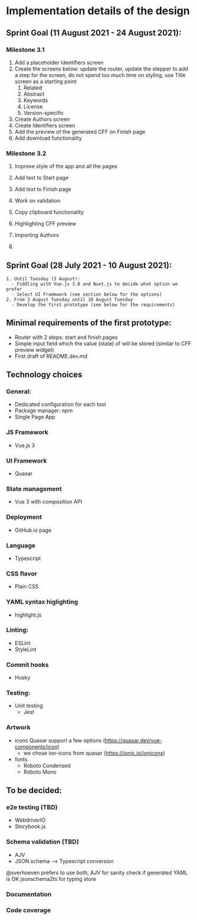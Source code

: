 # Implementation details of the design

## Sprint Goal (11 August 2021 - 24 August 2021):

### Milestone 3.1
1. Add a placeholder Identifiers screen
1. Create the screens below: update the router, update the stepper to add a step for the screen, do not spend too much time on styling, use Title screen as a starting point
    1. Related
    1. Abstract
    1. Keywords
    1. License
    1. Version-specific
1. Create Authors screen
1. Create Identifiers screen
1. Add the preview of the generated CFF on Finish page
1. Add download functionality

### Milestone 3.2
1. Improve style of the app and all the pages
1. Add text to Start page
1. Add text to Finish page
1. Work on validation
1. Copy clipboard functionality

1. Highlighting CFF preview 

1. Importing Authors
1. 


## Sprint Goal (28 July 2021 - 10 August 2021):
    1. Until Tuesday (3 August):
      - Fiddling with Vue.js 3.0 and Nuxt.js to decide what option we prefer
      - Select UI Framework (see section below for the options)
    2. From 3 August Tuesday until 10 August Tuesday
      - Develop the first prototype (see below for the requirements)

## Minimal requirements of the first prototype:
  - Router with 2 steps: start and finish pages
  - Simple input field which the value (state) of will be stored (similar to CFF preview widget)
  - First draft of README.dev.md

## Technology choices

### General:
 - Dedicated configuration for each tool
 - Package manager: npm
 - Single Page App

### JS Framework
  - Vue.js 3

### UI Framework
  - Quasar

### State management
  - Vue 3 with composition API 

### Deployment
  - GitHub.io page

### Language
  - Typescript

### CSS flavor
  - Plain CSS

### YAML syntax higlighting
  - highlight.js

### Linting:
  - ESLint
  - StyleLint

### Commit hooks
  - Husky

### Testing:
  - Unit testing
    - Jest

### Artwork

  - icons
    Quasar support a few options (https://quasar.dev/vue-components/icon)
    - we chose ion-icons from quasar (https://ionic.io/ionicons)
  - fonts
    - Roboto Condensed
    - Roboto Mono

## To be decided:

### e2e testing  (TBD)
- WebdriverIO
- Storybook.js

### Schema validation  (TBD)
  - AJV
  - JSON schema --> Typescript conversion

@sverhoeven prefers to use both, 
  AJV for sanity check if generated YAML is OK
  jsonschema2ts for typing store

### Documentation

### Code coverage

